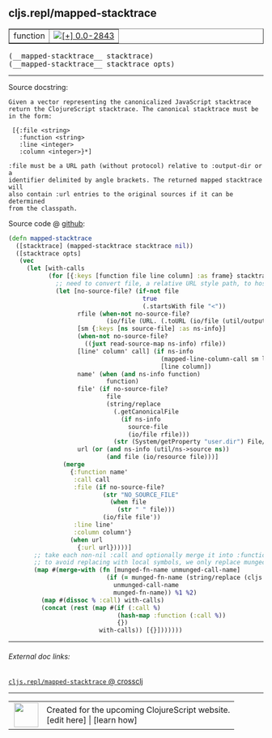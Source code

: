## cljs.repl/mapped-stacktrace



 <table border="1">
<tr>
<td>function</td>
<td><a href="https://github.com/cljsinfo/cljs-api-docs/tree/0.0-2843"><img valign="middle" alt="[+] 0.0-2843" title="Added in 0.0-2843" src="https://img.shields.io/badge/+-0.0--2843-lightgrey.svg"></a> </td>
</tr>
</table>


 <samp>
(__mapped-stacktrace__ stacktrace)<br>
</samp>
 <samp>
(__mapped-stacktrace__ stacktrace opts)<br>
</samp>

---





Source docstring:

```
Given a vector representing the canonicalized JavaScript stacktrace
return the ClojureScript stacktrace. The canonical stacktrace must be
in the form:

 [{:file <string>
   :function <string>
   :line <integer>
   :column <integer>}*]

:file must be a URL path (without protocol) relative to :output-dir or a
identifier delimited by angle brackets. The returned mapped stacktrace will
also contain :url entries to the original sources if it can be determined
from the classpath.
```


Source code @ [github](https://github.com/clojure/clojurescript/blob/r3196/src/clj/cljs/repl.clj#L265-L330):

```clj
(defn mapped-stacktrace
  ([stacktrace] (mapped-stacktrace stacktrace nil))
  ([stacktrace opts]
   (vec
     (let [with-calls
           (for [{:keys [function file line column] :as frame} stacktrace]
             ;; need to convert file, a relative URL style path, to host-specific file
             (let [no-source-file? (if-not file
                                     true
                                     (.startsWith file "<"))
                   rfile (when-not no-source-file?
                           (io/file (URL. (.toURL (io/file (util/output-directory opts))) file)))
                   [sm {:keys [ns source-file] :as ns-info}]
                   (when-not no-source-file?
                     ((juxt read-source-map ns-info) rfile))
                   [line' column' call] (if ns-info
                                          (mapped-line-column-call sm line column)
                                          [line column])
                   name' (when (and ns-info function)
                           function)
                   file' (if no-source-file?
                           file
                           (string/replace
                             (.getCanonicalFile
                               (if ns-info
                                 source-file
                                 (io/file rfile)))
                             (str (System/getProperty "user.dir") File/separator) ""))
                   url (or (and ns-info (util/ns->source ns))
                           (and file (io/resource file)))]
               (merge
                 {:function name'
                  :call call
                  :file (if no-source-file?
                          (str "NO_SOURCE_FILE"
                            (when file
                              (str " " file)))
                          (io/file file'))
                  :line line'
                  :column column'}
                 (when url
                   {:url url}))))]
       ;; take each non-nil :call and optionally merge it into :function one-level up
       ;; to avoid replacing with local symbols, we only replace munged name if we can munge call symbol back to it
       (map #(merge-with (fn [munged-fn-name unmunged-call-name]
                           (if (= munged-fn-name (string/replace (cljs.compiler/munge unmunged-call-name) "." "$"))
                             unmunged-call-name
                             munged-fn-name)) %1 %2)
         (map #(dissoc % :call) with-calls)
         (concat (rest (map #(if (:call %)
                              (hash-map :function (:call %))
                              {})
                         with-calls)) [{}]))))))
```

<!--
Repo - tag - source tree - lines:

 <pre>
clojurescript @ r3196
└── src
    └── clj
        └── cljs
            └── <ins>[repl.clj:265-330](https://github.com/clojure/clojurescript/blob/r3196/src/clj/cljs/repl.clj#L265-L330)</ins>
</pre>

-->

---



###### External doc links:

[`cljs.repl/mapped-stacktrace` @ crossclj](http://crossclj.info/fun/cljs.repl/mapped-stacktrace.html)<br>

---

 <table>
<tr><td>
<img valign="middle" align="right" width="48px" src="http://i.imgur.com/Hi20huC.png">
</td><td>
Created for the upcoming ClojureScript website.<br>
[edit here] | [learn how]
</td></tr></table>

[edit here]:https://github.com/cljsinfo/cljs-api-docs/blob/master/cljsdoc/cljs.repl_mapped-stacktrace.cljsdoc
[learn how]:https://github.com/cljsinfo/cljs-api-docs/wiki/cljsdoc-files

<!--

This information was too distracting to show to readers, but I'll leave it
commented here since it is helpful to:

- pretty-print the data used to generate this document
- and show how to retrieve that data



The API data for this symbol:

```clj
{:ns "cljs.repl",
 :name "mapped-stacktrace",
 :signature ["[stacktrace]" "[stacktrace opts]"],
 :history [["+" "0.0-2843"]],
 :type "function",
 :full-name-encode "cljs.repl_mapped-stacktrace",
 :source {:code "(defn mapped-stacktrace\n  ([stacktrace] (mapped-stacktrace stacktrace nil))\n  ([stacktrace opts]\n   (vec\n     (let [with-calls\n           (for [{:keys [function file line column] :as frame} stacktrace]\n             ;; need to convert file, a relative URL style path, to host-specific file\n             (let [no-source-file? (if-not file\n                                     true\n                                     (.startsWith file \"<\"))\n                   rfile (when-not no-source-file?\n                           (io/file (URL. (.toURL (io/file (util/output-directory opts))) file)))\n                   [sm {:keys [ns source-file] :as ns-info}]\n                   (when-not no-source-file?\n                     ((juxt read-source-map ns-info) rfile))\n                   [line' column' call] (if ns-info\n                                          (mapped-line-column-call sm line column)\n                                          [line column])\n                   name' (when (and ns-info function)\n                           function)\n                   file' (if no-source-file?\n                           file\n                           (string/replace\n                             (.getCanonicalFile\n                               (if ns-info\n                                 source-file\n                                 (io/file rfile)))\n                             (str (System/getProperty \"user.dir\") File/separator) \"\"))\n                   url (or (and ns-info (util/ns->source ns))\n                           (and file (io/resource file)))]\n               (merge\n                 {:function name'\n                  :call call\n                  :file (if no-source-file?\n                          (str \"NO_SOURCE_FILE\"\n                            (when file\n                              (str \" \" file)))\n                          (io/file file'))\n                  :line line'\n                  :column column'}\n                 (when url\n                   {:url url}))))]\n       ;; take each non-nil :call and optionally merge it into :function one-level up\n       ;; to avoid replacing with local symbols, we only replace munged name if we can munge call symbol back to it\n       (map #(merge-with (fn [munged-fn-name unmunged-call-name]\n                           (if (= munged-fn-name (string/replace (cljs.compiler/munge unmunged-call-name) \".\" \"$\"))\n                             unmunged-call-name\n                             munged-fn-name)) %1 %2)\n         (map #(dissoc % :call) with-calls)\n         (concat (rest (map #(if (:call %)\n                              (hash-map :function (:call %))\n                              {})\n                         with-calls)) [{}]))))))",
          :title "Source code",
          :repo "clojurescript",
          :tag "r3196",
          :filename "src/clj/cljs/repl.clj",
          :lines [265 330]},
 :full-name "cljs.repl/mapped-stacktrace",
 :docstring "Given a vector representing the canonicalized JavaScript stacktrace\nreturn the ClojureScript stacktrace. The canonical stacktrace must be\nin the form:\n\n [{:file <string>\n   :function <string>\n   :line <integer>\n   :column <integer>}*]\n\n:file must be a URL path (without protocol) relative to :output-dir or a\nidentifier delimited by angle brackets. The returned mapped stacktrace will\nalso contain :url entries to the original sources if it can be determined\nfrom the classpath."}

```

Retrieve the API data for this symbol:

```clj
;; from Clojure REPL
(require '[clojure.edn :as edn])
(-> (slurp "https://raw.githubusercontent.com/cljsinfo/cljs-api-docs/catalog/cljs-api.edn")
    (edn/read-string)
    (get-in [:symbols "cljs.repl/mapped-stacktrace"]))
```

-->
